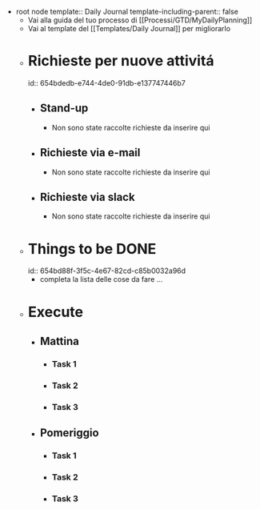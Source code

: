 - root node
  template:: Daily Journal
  template-including-parent:: false
	- Vai alla guida del tuo processo di [[Processi/GTD/MyDailyPlanning]]
	- Vai al template del [[Templates/Daily Journal]] per migliorarlo
	- # Richieste per nuove attivitá
	  id:: 654bdedb-e744-4de0-91db-e137747446b7
		- ## Stand-up
			- Non sono state raccolte richieste da inserire qui
		- ## Richieste via e-mail
			- Non sono state raccolte richieste da inserire qui
		- ## Richieste via slack
			- Non sono state raccolte richieste da inserire qui
	- # Things to be DONE
	  id:: 654bd88f-3f5c-4e67-82cd-c85b0032a96d
		- completa la lista delle cose da fare ...
	- # Execute
		- ## Mattina
			- ### Task 1
			- ### Task 2
			- ### Task 3
		- ## Pomeriggio
			- ### Task 1
			- ### Task 2
			- ### Task 3